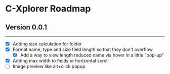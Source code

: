 # C-Xplorer Roadmap

## Version 0.0.1
<hr>

* [X] Adding size calculation for folder
* [X] Format name, type and size field length so that they don't overflow
    * [X] Add a way to view length reduced name via hover in a little "pop-up"
* [X] Adding max width to fields or horizontal scroll
* [ ] Image preview like alt+click popup